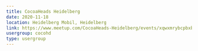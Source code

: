 ```yaml
---
title: CocoaHeads Heidelberg
date: 2020-11-18
location: Heidelberg Mobil, Heidelberg
link: https://www.meetup.com/CocoaHeads-Heidelberg/events/xqwxmrybcpbxb/
usergroup: cocohd
type: usergroup
---
```

